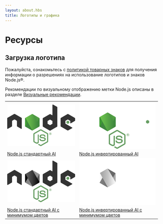 ```yaml
---
layout: about.hbs
title: Логотипы и графика
---
```


# Ресурсы

## Загрузка логотипа

Пожалуйста, ознакомьтесь с [политикой товарных знаков](https://trademark-policy.openjsf.org/) для получения информации о разрешениях на использование логотипов и знаков Node.js®.

Рекомендации по визуальному отображению метки Node.js описаны в разделе [Визуальные рекомендации](/static/documents/foundation-visual-guidelines.pdf).

<table class="logos">
  <tr>
    <td class="bg-white"><a href="/static/images/logos/nodejs-new-pantone-black.ai"><img src="/static/images/logos/nodejs-new-pantone-black.svg" alt="Node.js на светлом фоне"></a></td>
    <td class="bg-node-gray"><a href="/static/images/logos/nodejs-new-pantone-white.ai"><img src="/static/images/logos/nodejs-new-pantone-white.svg" alt="Node.js на тёмном фоне"></a></td>
  </tr>
  <tr>
    <td><a href="/static/images/logos/nodejs-new-pantone-black.ai">Node.js стандартный AI</a></td>
    <td><a href="/static/images/logos/nodejs-new-pantone-white.ai">Node.js инвертированный AI</a></td>
  </tr>
  <tr>
    <td class="bg-white"><a href="/static/images/logos/nodejs-new-black.ai"><img src="/static/images/logos/nodejs-new-black.svg" alt="Node.js на светлом фоне"></a></td>
    <td class="bg-node-gray"><a href="/static/images/logos/nodejs-new-white.ai"><img src="/static/images/logos/nodejs-new-white.svg" alt="Node.js на тёмном фоне"></a></td>
  </tr>
  <tr>
    <td><a href="/static/images/logos/nodejs-new-black.ai">Node.js стандартный AI с минимумом цветов</a></td>
    <td><a href="/static/images/logos/nodejs-new-white.ai">Node.js инвертированный AI с минимумом цветов</a></td>
  </tr>
</table>

